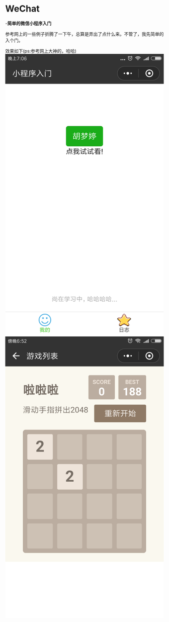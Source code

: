 # WeChat
-**简单的微信小程序入门**

参考网上的一些例子折腾了一下午，总算是弄出了点什么来。不管了，我先简单的入个门。

效果如下(ps:参考网上大神的，哈哈)
![ex](https://github.com/HuMengtingya/WeChat/blob/master/aaa1/images/little1.png)
![ex](https://github.com/HuMengtingya/WeChat/blob/master/aaa1/images/little2.png)
